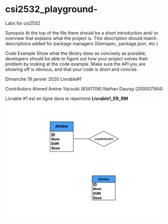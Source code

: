# csi2532_playground-
Labs for csi2532

Synopsis
At the top of the file there should be a short introduction and/ or overview that explains what the project is. This description should match descriptions added for package managers (Gemspec, package.json, etc.)

Code Example
Show what the library does as concisely as possible, developers should be able to figure out how your project solves their problem by looking at the code example. Make sure the API you are showing off is obvious, and that your code is short and concise.

Dimanche 19 janvier 2020
Livrable#1

Contributors
Ahmed Amine Yacoubi (8341706)
Nathan Dauray (200007564)

Livrable #1 est en ligne dans le répertoire **Livrable1_ER_RM**
![Livrable1](https://github.com/OovuU/csi2532_playground-/blob/master/Livrable1_ER_RM/Livrable1_ER_RM.png)
